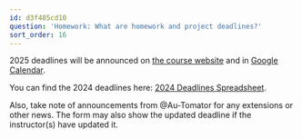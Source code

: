 ```yaml
---
id: d3f485cd10
question: 'Homework: What are homework and project deadlines?'
sort_order: 16
---
```


2025 deadlines will be announced on [the course website](https://courses.datatalks.club/de-zoomcamp-2025/) and in [Google Calendar](https://calendar.google.com/calendar/?cid=ZXIxcjA1M3ZlYjJpcXU0dTFmaG02MzVxMG9AZ3JvdXAuY2FsZW5kYXIuZ29vZ2xlLmNvbQ).

You can find the 2024 deadlines here: [2024 Deadlines Spreadsheet](https://docs.google.com/spreadsheets/d/e/2PACX-1vQACMLuutV5rvXg5qICuJGL-yZqIV0FBD84CxPdC5eZHf8TfzB-CJT_3Mo7U7oGVTXmSihPgQxuuoku/pubhtml).

Also, take note of announcements from @Au-Tomator for any extensions or other news. The form may also show the updated deadline if the instructor(s) have updated it.